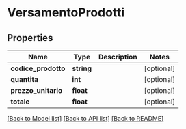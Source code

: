 # VersamentoProdotti

## Properties
Name | Type | Description | Notes
------------ | ------------- | ------------- | -------------
**codice_prodotto** | **string** |  | [optional] 
**quantita** | **int** |  | [optional] 
**prezzo_unitario** | **float** |  | [optional] 
**totale** | **float** |  | [optional] 

[[Back to Model list]](../README.md#documentation-for-models) [[Back to API list]](../README.md#documentation-for-api-endpoints) [[Back to README]](../README.md)


